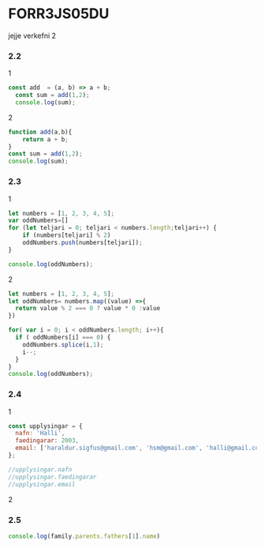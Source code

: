# FORR3JS05DU
jejje verkefni 2

### 2.2
1
```javascript
const add  = (a, b) => a + b;
  const sum = add(1,2);
  console.log(sum);
```
2
```javascript
function add(a,b){
    return a + b;
}
const sum = add(1,2);
console.log(sum);
```

### 2.3
1

```javascript
let numbers = [1, 2, 3, 4, 5];
var oddNumbers=[]
for (let teljari = 0; teljari < numbers.length;teljari++) {
    if (numbers[teljari] % 2)
    oddNumbers.push(numbers[teljari]);
}

console.log(oddNumbers);
```

2
```javascript
let numbers = [1, 2, 3, 4, 5];
let oddNumbers= numbers.map((value) =>{
  return value % 2 === 0 ? value * 0 :value
})

for( var i = 0; i < oddNumbers.length; i++){ 
  if ( oddNumbers[i] === 0) { 
    oddNumbers.splice(i,1); 
    i--; 
  }
}
console.log(oddNumbers);
```

### 2.4
1
```javascript
const upplysingar = {
  nafn: 'Halli',
  faedingarar: 2003,
  email: ['haraldur.sigfus@gmail.com', 'hsm@gmail.com', 'halli@gmail.com']
};

//upplysingar.nafn
//upplysingar.faedingarar
//upplysingar.email
```
2
### 2.5

```javascript
console.log(family.parents.fathers[1].name)
```
